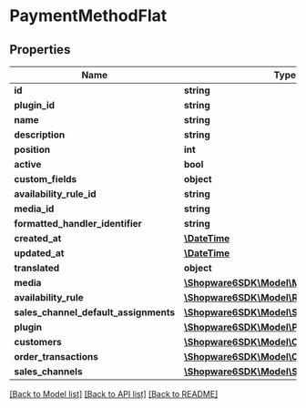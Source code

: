 # PaymentMethodFlat

## Properties
Name | Type | Description | Notes
------------ | ------------- | ------------- | -------------
**id** | **string** |  | [optional] 
**plugin_id** | **string** |  | [optional] 
**name** | **string** |  | 
**description** | **string** |  | [optional] 
**position** | **int** |  | [optional] 
**active** | **bool** |  | [optional] 
**custom_fields** | **object** |  | [optional] 
**availability_rule_id** | **string** |  | [optional] 
**media_id** | **string** |  | [optional] 
**formatted_handler_identifier** | **string** |  | [optional] 
**created_at** | [**\DateTime**](\DateTime.md) |  | 
**updated_at** | [**\DateTime**](\DateTime.md) |  | 
**translated** | **object** |  | [optional] 
**media** | [**\Shopware6SDK\Model\MediaFlat**](MediaFlat.md) |  | [optional] 
**availability_rule** | [**\Shopware6SDK\Model\RuleFlat**](RuleFlat.md) |  | [optional] 
**sales_channel_default_assignments** | [**\Shopware6SDK\Model\SalesChannelFlat**](SalesChannelFlat.md) |  | [optional] 
**plugin** | [**\Shopware6SDK\Model\PluginFlat**](PluginFlat.md) |  | [optional] 
**customers** | [**\Shopware6SDK\Model\CustomerFlat**](CustomerFlat.md) |  | [optional] 
**order_transactions** | [**\Shopware6SDK\Model\OrderTransactionFlat**](OrderTransactionFlat.md) |  | [optional] 
**sales_channels** | [**\Shopware6SDK\Model\SalesChannelFlat**](SalesChannelFlat.md) |  | [optional] 

[[Back to Model list]](../../README.md#documentation-for-models) [[Back to API list]](../../README.md#documentation-for-api-endpoints) [[Back to README]](../../README.md)

